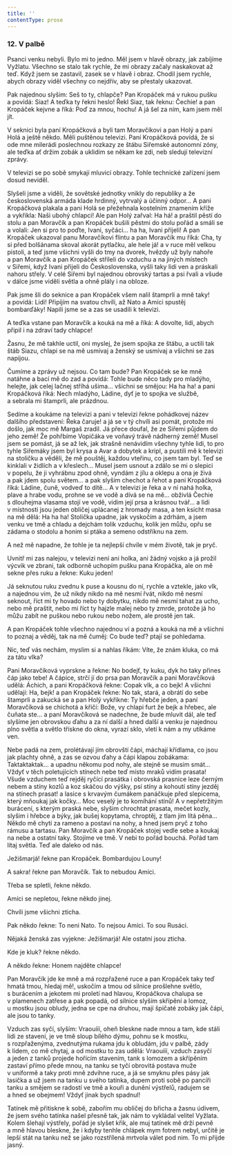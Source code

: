 ```yaml
---
title: ''
contentType: prose
---
```


### 12\. V palbě

  

Psanci venku nebyli. Bylo mi to jedno. Měl jsem v hlavě obrazy, jak zabíjíme Vyžlatu. Všechno se stalo tak rychle, že mi obrazy začaly naskakovat až teď. Když jsem se zastavil, zasek se v hlavě i obraz. Chodil jsem rychle, abych obrazy viděl všechny co nejdřív, aby se přestaly ukazovat.

Pak najednou slyšim: Seš to ty, chlapče? Pan Kropáček má v rukou pušku a povídá: Siaz! A teďka ty řekni heslo! Řekl Siaz, tak řeknu: Čechie! a pan Kropáček kejvne a říká: Poď za mnou, hochu! A já šel za ním, kam jsem měl jít.

V seknici byla paní Kropáčková a byli tam Moravčíkovi a pan Holý a pani Holá a ještě někdo. Měli puštěnou televizi. Paní Kropáčková povídá, že si ode mne milerádi poslechnou rozkazy ze štábu Siřemské autonomní zóny, ale teďka ať držim zobák a uklidim se někam ke zdi, neb sledují televizní zprávy.

V televizi se po sobě smykají mluvicí obrazy. Tohle technické zařízení jsem dosud neviděl.

Slyšeli jsme a viděli, že sovětské jednotky vnikly do republiky a že československá armáda klade hrdinný, vytrvalý a účinný odpor… A pani Kropáčková plakala a pani Holá se přežehnala kostelním znamením kříže a vykřikla: Naši ubohý chlapci! Ale pan Holý zařval: Ha há! a praštil pěstí do stolu a pan Moravčík a pan Kropáček bušili pěstmi do stolu pořád a smáli se a volali: Jen si pro to poďte, Ivani, syčáci… ha ha, Ivani přijeli! A pan Kropáček ukazoval panu Moravčíkovi flintu a pan Moravčík mu říká: Cha, ty si před bolšánama skoval akorát pytlačku, ale hele já! a v ruce měl velkou pistoli, a teď jsme všichni vyšli do tmy na dvorek, hvězdy už byly nahoře a pan Moravčík a pan Kropáček stříleli do vzduchu a na jiných místech v Siřemi, když Ivani přijeli do Československa, vyšli taky lidi ven a práskali nahoru střely. V celé Siřemi byl najednou obrovský tartas a psi řvali a všude v dálce jsme viděli světla a ohně plály i na obloze.

Pak jsme šli do seknice a pan Kropáček všem nalil štamprli a mně taky! a povídá: Lidi! Připíjím na svatou chvíli, až Nato a Amíci spustěj bombarďáky! Napili jsme se a zas se usadili k televizi.

A teďka vstane pan Moravčík a kouká na mě a říká: A dovolte, lidi, abych připil i na zdraví tady chlapce!

Žasnu, že mě takhle uctil, oni myslej, že jsem spojka ze štábu, a uctili tak štáb Siazu, chlapi se na mě usmívaj a ženský se usmívaj a všichni se zas napijou.

Čumíme a zprávy už nejsou. Co tam bude? Pan Kropáček se ke mně natáhne a bací mě do zad a povídá: Tohle bude něco tady pro mladýho, helejte, jak celej lačnej stříhá ušima… všichni se smějou: Ha ha ha! a pani Kropáčková říká: Nech mladýho, Ládine, dyť je to spojka ve službě, a sebrala mi štamprli, ale prázdnou.

Sedíme a koukáme na televizi a pani v televizi řekne pohádkovej název dalšího představení: Řeka čaruje! a já se v tý chvíli asi pomát, protože mi došlo, jak moc mě Margaš zradil. Já přece doufal, že ze Siřemi půjdem do jeho země! Že pohřbíme Vopičáka ve voňavý trávě nádherný země! Musel jsem se pomást, já se až lek, jak strašně nenávidím všechny tyhle lidi, to pro tyhle Siřemáky jsem byl krysa a Avar a dobytek a kripl, a pustili mě k televizi na stoličku a věděli, že mě pouštěj, každou vteřinu, co jsem tam byl. Teď se kinklali v židlích a v křeslech… Musel jsem usnout a zdálo se mi o slepici v popelu, že ji vyhrábnu zpod ohně, vyndám z jílu a oklepu a ona je živá a pak jdem spolu světem… a pak slyšim chechot a řehot a pani Kropáčková říká: Ládine, čuně, vodveď to dítě… A v televizi je řeka a v ní nahá holka, plave a hrabe vodu, prohne se ve vodě a dívá se na mě… obživlá Čechie s dlouhejma vlasama stojí ve vodě, vidim její prsa a krásnou tvář… a lidi v místnosti jsou jeden obličej uplácanej z hromady masa, a ten ksicht masa na mě dělá: Ha ha ha! Stolička upadne, jak vyskočím a zdrhám, a jsem venku ve tmě a chladu a dejchám tolik vzduchu, kolik jen můžu, opřu se zádama o stodolu a honim si ptáka a semeno odstříknu na zem.

A než mě napadne, že tohle je ta nejlepší chvíle v mém životě, tak je pryč.

Uvnitř mi zas nalejou, v televizi není ani holka, ani žádný vojsko a já prožil výcvik ve zbrani, tak odborně uchopím pušku pana Kropáčka, ale on mě sekne přes ruku a řekne: Kuku jeden!

Já seknutou ruku zvednu k puse a kousnu do ní, rychle a vztekle, jako vlk, a najednou vim, že už nikdy nikdo na mě nesmí řvát, nikdo mě nesmí seknout, říct mi ty hovado nebo ty dobytku, nikdo mě nesmí tahat za ucho, nebo mě praštit, nebo mi říct ty hajzle malej nebo ty zmrde, protože já ho můžu zabít ne puškou nebo rukou nebo nožem, ale prostě jen tak.

A pan Kropáček tohle všechno najednou ví a pozná a kouká na mě a všichni to poznaj a věděj, tak na mě čuměj: Co bude teď? ptají se pohledama.

Nic, teď vás nechám, myslim si a nahlas říkám: Víte, že znám kluka, co má za tátu vlka?

Pani Moravčíková vyprskne a řekne: No bodejť, ty kuku, dyk ho taky přines čáp jako tebe! A čápice, strčí jí do prsa pan Moravčík a pani Moravčíková udělá: Áchich, a pani Kropáčková řekne: Copak vlk, a co bejk! A všichni udělají: Ha, bejk! a pan Kropáček řekne: No tak, stará, a obrátí do sebe štamprli a zakucká se a pan Holý vykřikne: Ty hřebče jeden, a paní Moravčíková se chichotá a křičí: Bože, vy chlapi furt že bejk a hřebec, ale čuňata ste… a paní Moravčíková se nadechne, že bude mluvit dál, ale teď slyšíme jen obrovskou ďahu a za ní další a hned další a venku je najednou plno světla a světlo třískne do okna, vyrazí sklo, vletí k nám a my utíkáme ven.

Nebe padá na zem, prolétávají jím obrovští čápi, máchají křídlama, co jsou jak plachty ohně, a zas se ozvou ďahy a čápi klapou zobákama: Taktaktaktak… a upadnu někomu pod nohy, ale stejně se musim smát… Vždyť v těch poletujících stínech nebe teď místo mraků vidím prasata! Všude vzduchem teď rejděj ryčící prasátka i obrovská prasnice leze černým nebem a stíny kozlů a koz skáčou do výšky, psí stíny a kohoutí stíny jezděj na stínech prasat! a lasice s krvavým čumákem panáčkuje před slepicema, který mňoukaj jak kočky… Moc veselý je to komíhání stínů! A v nepřetržitým burácení, s kterým praská nebe, slyšim chrochtat prasata, mečet kozly, slyšim i hřebce a býky, jak bušej kopytama, chroptěj, z tlam jim lítá pěna… Někdo mě chytí za rameno a postaví na nohy, a hned jsem pryč z toho rámusu a tartasu. Pan Moravčík a pan Kropáček stojej vedle sebe a koukaj na nebe a ostatní taky. Stojíme ve tmě. V nebi to pořád bouchá. Pořád tam lítaj světla. Teď ale daleko od nás.

Ježišmarjá! řekne pan Kropáček. Bombardujou Louny!

A sakra! řekne pan Moravčík. Tak to nebudou Amíci.

Třeba se spletli, řekne někdo.

Amíci se nepletou, řekne někdo jinej.

Chvíli jsme všichni zticha.

Pak někdo řekne: To neni Nato. To nejsou Amíci. To sou Rusáci.

Nějaká ženská zas vyjekne: Ježišmarjá! Ale ostatní jsou zticha.

Kde je kluk? řekne někdo.

A někdo řekne: Honem najděte chlapce!

Pan Moravčík jde ke mně a má rozpřažené ruce a pan Kropáček taky teď hmatá tmou, hledaj mě!, uskočím a tmou od silnice prošlehne světlo, s burácením a jekotem mi proletí nad hlavou, Kropáčkova chalupa se v plamenech zatřese a pak popadá, od silnice slyším skřípění a lomoz, u mostku jsou obludy, jedna se cpe na druhou, mají špičaté zobáky jak čápi, ale jsou to tanky.

Vzduch zas syčí, slyším: Vraouííí, oheň bleskne nade mnou a tam, kde stáli lidi ze stavení, je ve tmě sloup bílého dýmu, pohnu se k mostku, s rozpřaženýma, zvednutýma rukama jdu k obludám, jdu v palbě, zády k lidem, co mě chytaj, a od mostku to zas udělá: Vraouííí, vzduch zasyčí a jeden z tanků projede hořícím stavením, tank s lomozem a skřípěním zastaví přímo přede mnou, na tanku se tyčí obrovitá postava muže v uniformě a taky proti mně zdvihne ruce, a já se smyknu přes pásy jak lasička a už jsem na tanku u svého tatínka, dupem proti sobě po pancíři tanku a smějem se radostí ve tmě a kouři a dunění výstřelů, radujem se a hned se obejmem! Vždyť jinak bych spadnul!

Tatínek mě přitiskne k sobě, zabořím mu obličej do břicha a žasnu údivem, že jsem svého tatínka našel přesně tak, jak nám to vykládal velitel Vyžlata. Kolem šlehají výstřely, pořád je slyšet křik, ale muj tatínek mě drží pevně a mně hlavou bleskne, že i kdyby tenhle chlápek mym fotrem nebyl, určitě je lepší stát na tanku než se jako rozstřílená mrtvola válet pod nim. To mi přijde jasný.
